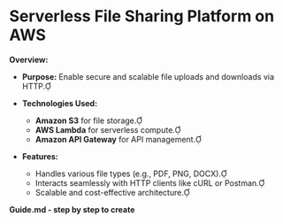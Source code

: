 # Serverless File Sharing Platform on AWS

**Overview:**

- **Purpose:** Enable secure and scalable file uploads and downloads via HTTP.

- **Technologies Used:**
  - **Amazon S3** for file storage.
  - **AWS Lambda** for serverless compute.
  - **Amazon API Gateway** for API management.

- **Features:**
  - Handles various file types (e.g., PDF, PNG, DOCX).
  - Interacts seamlessly with HTTP clients like cURL or Postman.
  - Scalable and cost-effective architecture.

**Guide.md - step by step to create**
